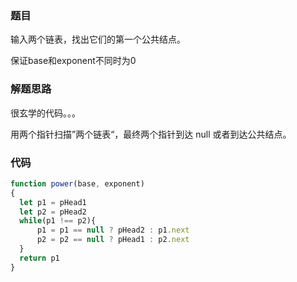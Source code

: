 ### 题目
输入两个链表，找出它们的第一个公共结点。

保证base和exponent不同时为0

### 解题思路
很玄学的代码。。。

用两个指针扫描”两个链表“，最终两个指针到达 null 或者到达公共结点。

### 代码
```js
function power(base, exponent)
{
  let p1 = pHead1
  let p2 = pHead2
  while(p1 !== p2){
      p1 = p1 == null ? pHead2 : p1.next
      p2 = p2 == null ? pHead1 : p2.next
  }
  return p1
}
```
